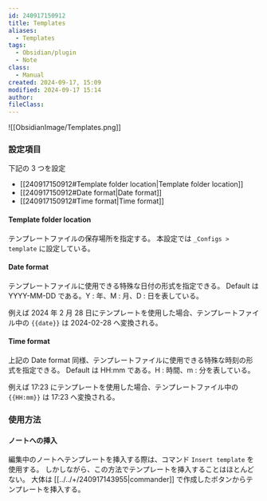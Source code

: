 ```yaml
---
id: 240917150912
title: Templates
aliases:
  - Templates
tags:
  - Obsidian/plugin
  - Note
class:
  - Manual
created: 2024-09-17, 15:09
modified: 2024-09-17 15:14
author: 
fileClass: 
---
```


![[ObsidianImage/Templates.png]]

### 設定項目
下記の 3 つを設定
- [[240917150912#Template folder location|Template folder location]]
- [[240917150912#Date format|Date format]]
- [[240917150912#Time format|Time format]]

#### Template folder location
テンプレートファイルの保存場所を指定する。
本設定では `_Configs > template` に設定している。

#### Date format
テンプレートファイルに使用できる特殊な日付の形式を指定できる。
Default は YYYY-MM-DD である。Y : 年、M : 月、D : 日を表している。

例えば 2024 年 2 月 28 日にテンプレートを使用した場合、テンプレートファイル中の `{{date}}` は 2024-02-28 へ変換される。

#### Time format
上記の Date format 同様、テンプレートファイルに使用できる特殊な時刻の形式を指定できる。
Default は HH:mm である。H : 時間、m : 分を表している。

例えば 17:23 にテンプレートを使用した場合、テンプレートファイル中の `{{HH:mm}}` は 17:23 へ変換される。

### 使用方法
#### ノートへの挿入
編集中のノートへテンプレートを挿入する際は、コマンド `Insert template` を使用する。
しかしながら、この方法でテンプレートを挿入することはほとんどない。
大体は [[../../+/240917143955|commander]] で作成したボタンからテンプレートを挿入する。
